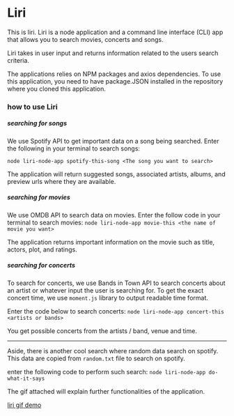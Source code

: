 # Liri

This is liri. Liri is a node application and a command line interface (CLI) app that allows you to search movies, concerts and songs. 

Liri takes in user input and returns information related to the users search criteria. 

The applications relies on NPM packages and axios dependencies. To use this application, you need to have package.JSON installed in the repository where you cloned this application. 

### how to use Liri

  ##### searching for songs 

We use Spotify API to get important data on a song being searched. 
Enter the following in your terminal to search songs: 

```node liri-node-app spotify-this-song <The song you want to search>``` 

The application will return suggested songs, associated artists, albums, and preview urls where they are available. 

   ##### searching for movies 

We use OMDB API to search data on movies. 
Enter the follow code in your terminal to search movies: 
```node liri-node-app movie-this <the name of movie you want>``` 

The application returns important information on the movie such as title, actors, plot, and ratings. 


   ##### searching for concerts 

To search for concerts, we use Bands in Town API to search concerts about an artist or whatever input the user is searching for. 
To get the exact concert time, we use ```moment.js``` library to output readable time format. 

Enter the code below to search concerts: 
```node liri-node-app concert-this <artists or bands>``` 

You get possible concerts from the artists / band, venue and time. 


------------------------------------------------------------

Aside, there is another cool search where random data search on spotify. This data are copied from ```random.txt``` file to search on spotify. 

enter the following code to perform such search: ```node liri-node-app do-what-it-says``` 

The gif attached will explain further functionalities of the application. 

[liri gif demo](liri.gif)
